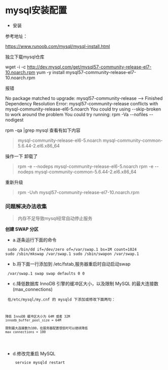 # mysql安装配置

- 安装

参考地址：

https://www.runoob.com/mysql/mysql-install.html


独立下载mysql仓库

wget -i -c http://dev.mysql.com/get/mysql57-community-release-el7-10.noarch.rpm
yum -y install mysql57-community-release-el7-10.noarch.rpm

报错

No package matched to upgrade: mysql57-community-release
--> Finished Dependency Resolution
Error: mysql57-community-release conflicts with mysql-community-release-el6-5.noarch
You could try using --skip-broken to work around the problem
You could try running: rpm -Va --nofiles --nodigest

rpm -qa |grep mysql 查看有如下内容

> mysql-community-release-el6-5.noarch
> mysql-community-common-5.6.44-2.el6.x86_64

操作一下 卸载了

> rpm -e --nodeps mysql-community-release-el6-5.noarch
> rpm -e --nodeps mysql-community-common-5.6.44-2.el6.x86_64

重新升级

> rpm -Uvh mysql57-community-release-el7-10.noarch.rpm


### 问题解决办法收集

> 内存不足导致mysql经常自动停止服务

**创建 SWAP 分区**

- a.逐条运行下面的命令

<code><pre>
    sudo /bin/dd if=/dev/zero of=/var/swap.1 bs=1M count=1024
    sudo /sbin/mkswap /var/swap.1
    sudo /sbin/swapon /var/swap.1
</pre></code>

- b.将下面一行添加到 /etc/fstab,服务器重启时自动启动swap

<code><pre>
    /var/swap.1 swap swap defaults 0 0
</pre></code>

- c.降低数据库 InnoDB 引擎的缓冲区大小，以及限制 MySQL 的最大连接数(max_connections)

<code><pre>
    在/etc/mysql/my.cnf 的 mysqld 下添加或修改下面两句：

    降低 InnoDB 缓冲区大小为 64M 或者 32M
    innodb_buffer_pool_size = 64M
    
    限制最大连接数为100，在服务器配置很低时可以继续降低
    max_connections = 100
</pre></code>

- d.修改完重启 MySQL
<code><pre>
    service mysqld restart
</pre></code>
